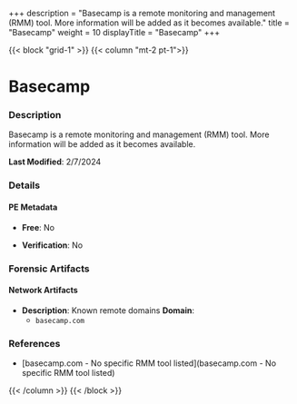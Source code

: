 +++
description = "Basecamp is a remote monitoring and management (RMM) tool. More information will be added as it becomes available."
title = "Basecamp"
weight = 10
displayTitle = "Basecamp"
+++


{{< block "grid-1" >}}
{{< column "mt-2 pt-1">}}

# Basecamp


### Description

Basecamp is a remote monitoring and management (RMM) tool. More information will be added as it becomes available.



**Last Modified**: 2/7/2024

### Details


#### PE Metadata


- **Free**: No

- **Verification**: No





### Forensic Artifacts




#### Network Artifacts

- **Description**: Known remote domains
  **Domain**:
    - `basecamp.com`





### References
- [basecamp.com - No specific RMM tool listed](basecamp.com - No specific RMM tool listed)



{{< /column >}}
{{< /block >}}
